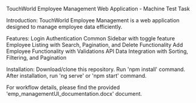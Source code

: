 TouchWorld Employee Management Web Application - Machine Test Task

Introduction:
TouchWorld Employee Management is a web application designed to manage employee data efficiently. 

Features:
Login Authentication 
Common Sidebar with toggle feature
Employee Listing with Search, Pagination, and Delete Functionality
Add Employee Functionality with Validations
API Data Integration with Sorting, Filtering, and Pagination

Installation:
Download/clone this repository.
Run 'npm install' command.
After installation, run 'ng serve' or 'npm start' command.

For workflow details, please find the provided 'emp_managementUI_documentation.docx' document.
